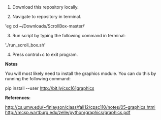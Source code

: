 1. Download this repository locally. 

2. Navigate to repository in terminal.

'eg cd ~/Downloads/ScrollBox-master/'

3. Run script by typing the following command in terminal:

'./run_scroll_box.sh'

4. Press control+c to exit program.


**Notes**

You will most likely need to install the graphics module. You can do this by running the following command:

pip install --user http://bit.ly/csc161graphics


**References:**

http://cs.umw.edu/~finlayson/class/fall12/cpsc110/notes/05-graphics.html
http://mcsp.wartburg.edu/zelle/python/graphics/graphics.pdf 
